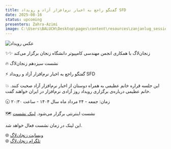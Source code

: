 ```yaml
---
title: گفتگو راجع به اخبار نرم‌افزار آزاد و رویداد SFD    
date: 2025-08-16
status: upcoming
presenters: Zahra-Azimi
image: C:\Users\BALUCH\Desktop\pages\content\resources\zanjanlug_session_13.png
---
```


![عکس رویداد](zanjanlug_session_13.png)

✨✨ زنجان‌لاگ با همکاری انجمن مهندسی کامپیوتر دانشگاه زنجان برگزار می‌کند

🔥 نشست سیزدهم زنجان‌لاگ

⚡️ گفتگو راجع به اخبار نرم‌افزار آزاد و رویداد SFD 

💥 این جلسه قراره خانم عظیمی به همراه دوستان از اخبار نرم‌افزار آزاد صحبت کنند.
خانم عظیمی درباره‌ی برگزاری رویداد روز آزادی نرم‌افزار در ایران خواهند گفت.

🕣 زمان: جمعه - ۲۴ مرداد ماه سال ۱۴۰۴ - ساعت ۲۰:۳۰

🗺 نشست اینترنتی برگزار می‌شود. [لینک نشست](https://engage.shatel.com/b/2z2-i95-7em-xte)

این لینک در زمان نشست فعال خواهد شد.

🌐 [وبسایت زنجان‌لاگ](http://zanjanlug.ir)  
🌐 [تلگرام زنجان‌لاگ](http://t.me/zanjan_lug)
